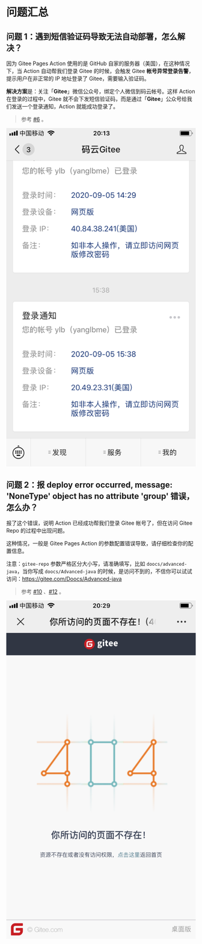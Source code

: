 # 问题汇总

## 问题 1：遇到短信验证码导致无法自动部署，怎么解决？

因为 Gitee Pages Action 使用的是 GitHub 自家的服务器（美国），在这种情况下，当 Action 自动帮我们登录 Gitee 的时候，会触发 Gitee **帐号异常登录告警**，提示用户在非正常的 IP 地址登录了 Gitee，需要输入验证码。

**解决方案**是：关注「**Gitee**」微信公众号，绑定个人微信到码云帐号。这样 Action 在登录的过程中，Gitee 就不会下发短信验证码，而是通过「**Gitee**」公众号给我们发送一个登录通知，Action 就能成功登录了。

> 参考 [#6](https://github.com/yanglbme/gitee-pages-action/issues/6) 。

![](./images/gitee_notification.png)

## 问题 2：报 deploy error occurred, message: 'NoneType' object has no attribute 'group' 错误，怎么办？

报了这个错误，说明 Action 已经成功帮我们登录 Gitee 帐号了，但在访问 Gitee Repo 的过程中出现问题。

这种情况，一般是 Gitee Pages Action 的参数配置错误导致，请仔细检查你的配置信息。

注意：`gitee-repo` 参数严格区分大小写，请准确填写，比如 `doocs/advanced-java`，当你写成 `doocs/Advanced-java` 的时候，是访问不到的，不信你可以试试访问：https://gitee.com/Doocs/Advanced-java

> 参考 [#10](https://github.com/yanglbme/gitee-pages-action/issues/10) 、[#12](https://github.com/yanglbme/gitee-pages-action/issues/12) 。

![](./images/404.png)
